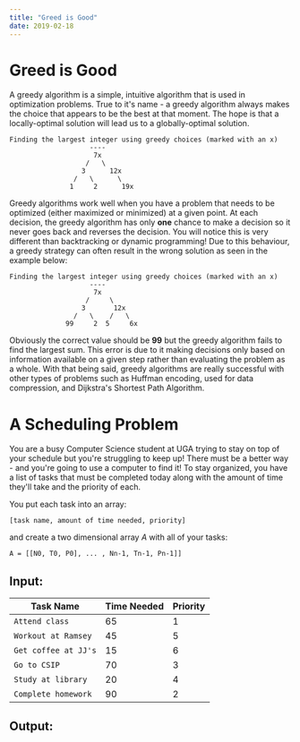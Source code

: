 ```yaml
---
title: "Greed is Good"
date: 2019-02-18
---
```


# Greed is Good

A greedy algorithm is a simple, intuitive algorithm that is used in optimization problems. True to it's name - a greedy algorithm always makes the choice that appears to be the best at that moment. The hope is that a locally-optimal solution will lead us to a globally-optimal solution.

```
Finding the largest integer using greedy choices (marked with an x)
                    ----
                     7x    
                   /   \
                  3      12x
                /   \      \
               1     2      19x    
```


Greedy algorithms work well when you have a problem that needs to be optimized (either maximized or minimized) at a given point. At each decision, the greedy algorithm has only **one** chance to make a decision so it never goes back and reverses the decision. You will notice this is very different than backtracking or dynamic programming! Due to this behaviour, a greedy strategy can often result in the wrong solution as seen in the example below:

```
Finding the largest integer using greedy choices (marked with an x)
                    ----
                     7x    
                   /     \
                  3       12x
                /   \    /   \
              99     2  5     6x    
```

Obviously the correct value should be **99** but the greedy algorithm fails to find the largest sum. This error is due to it making decisions only based on information available on a given step rather than evaluating the problem as a whole. With that being said, greedy algorithms are really successful with other types of problems such as Huffman encoding, used for data compression, and Dijkstra's Shortest Path Algorithm.

# A Scheduling Problem

You are a busy Computer Science student at UGA trying to stay on top of your schedule but you're struggling to keep up! There must be a better way - and you're going to use a computer to find it! To stay organized, you have a list of tasks that must be completed today along with the amount of time they'll take and the priority of each. 

You put each task into an array:
```
[task name, amount of time needed, priority]
```
and create a two dimensional array *A* with all of your tasks:
```
A = [[N0, T0, P0], ... , Nn-1, Tn-1, Pn-1]]
```

## Input:
| Task Name           | Time Needed | Priority |
|---------------------|-------------|----------|
| `Attend class`      | 65          | 1        |
| `Workout at Ramsey` | 45          | 5        |
| `Get coffee at JJ's`| 15          | 6        |
| `Go to CSIP`        | 70          | 3        |
| `Study at library`  | 20          | 4        |
| `Complete homework` | 90          | 2        |

## Output:

